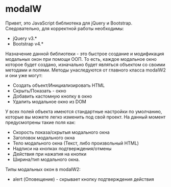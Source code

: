# modalW
Привет, это JavaScript библиотека для jQuery и Bootstrap.
Следовательно, для корректной работы необходимы:
- jQuery v3.*
- Bootstrap v4.*

Назначение данной библиотеки - это быстрое создание и модификация модальных окон при помощи ООП.
 То есть, каждое модальное окно которое будет создано, изначально будет являться объектом со своими методами и полями. Методы унаследуются от главного класса modalW2 и они уже могут:
- Создать объект/Инициализировать HTML
- Скрыть/Показать - окно
- Добавить кастомную кнопку в окно
- Удалить модальное окно из DOM

У всех полей объекта имеются стандартные настройки по умолчанию, которые вы можете легко изменить под свой проект. На данный момент предусмотрены такие поля как:
- Скорость показа/скрытыя модального окна
- Заголовок модального окна
- Тело модального окна (Текст, либо произвольный HTML)
- Надписи на кнопках подтверждения/отмены
- Действия при нажатия на кнопки
- Ширина/тип модального окна.

Типы модальных окон в modalW2:
- alert (Оповещение) - скрывает кнопку подтверждения действия
